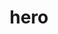 ---
category: 4-letters
denotation: null
name: hero
reference_link: https://www.etymonline.com/word/hero
root_language: null
root_name: null
title: hero
type: free
word_sums:
- respelling: hero
  sum: 'Hero + '
---